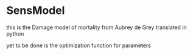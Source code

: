 # SensModel
this is the Damage model of mortality from Aubrey de Grey translated in python

yet to be done is the optimization function for parameters

